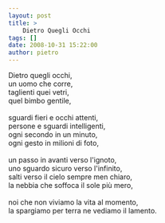 ```yaml
---
layout: post
title: >
    Dietro Quegli Occhi
tags: []
date: 2008-10-31 15:22:00
author: pietro
---
```

Dietro quegli occhi,<br/>un uomo che corre,<br/>taglienti quei vetri,<br/>quel bimbo gentile,<br/><br/>sguardi fieri e occhi attenti,<br/>persone e sguardi intelligenti,<br/>ogni secondo in un minuto,<br/>ogni gesto in milioni di foto,<br/><br/>un passo in avanti verso l'ignoto,<br/>uno sguardo sicuro verso l'infinito,<br/>salti verso il cielo sempre men chiaro,<br/>la nebbia che soffoca il sole più mero,<br/><br/>noi che non viviamo la vita al momento,<br/>la spargiamo per terra ne vediamo il lamento.
